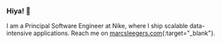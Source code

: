 ### Hiya! 👋

I am a Principal Software Engineer at Nike, where I ship scalable data-intensive applications. Reach me on [marcsleegers.com](https://marcsleegers.com/){:target="_blank"}.

